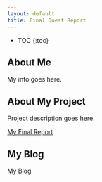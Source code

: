 ```yaml
---
layout: default
title: Final Quest Report
---
```


* TOC
{:toc}

## About Me

My info goes here.

## About My Project

Project description goes here.

[My Final Report](files/finalreport.pdf)

## My Blog

[My Blog](blog.html)
